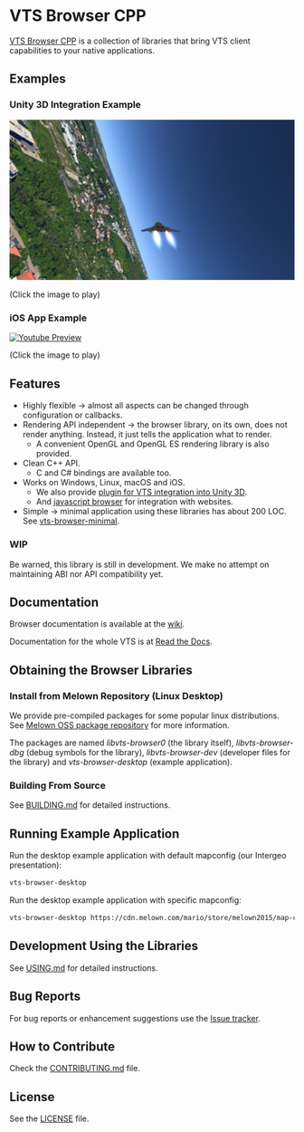 # VTS Browser CPP

[VTS Browser CPP](https://github.com/melown/vts-browser-cpp) is a collection of libraries
that bring VTS client capabilities to your native applications.

## Examples

### Unity 3D Integration Example

[![Youtube Preview](https://raw.githubusercontent.com/Melown/vts-browser-unity-plugin/master/screenshots/aircraft.png)](https://www.youtube.com/watch?v=FuVA15Cj54k&feature=youtu.be)

(Click the image to play)

### iOS App Example

[![Youtube Preview](https://raw.githubusercontent.com/wiki/Melown/vts-browser-cpp/vts-browser-ios.jpg)](https://www.youtube.com/watch?v=BP_zyMTHVlg&feature=youtu.be)

(Click the image to play)

## Features

- Highly flexible -> almost all aspects can be changed through configuration or callbacks.
- Rendering API independent -> the browser library, on its own, does not render anything.
  Instead, it just tells the application what to render.
  - A convenient OpenGL and OpenGL ES rendering library is also provided.
- Clean C++ API.
  - C and C# bindings are available too.
- Works on Windows, Linux, macOS and iOS.
  - We also provide [plugin for VTS integration into Unity 3D](https://github.com/Melown/vts-browser-unity-plugin).
  - And [javascript browser](https://github.com/Melown/vts-browser-js) for integration with websites.
- Simple -> minimal application using these libraries has about 200 LOC.
  See [vts-browser-minimal](https://github.com/Melown/vts-browser-cpp/wiki/examples-minimal).

### WIP

Be warned, this library is still in development.
We make no attempt on maintaining ABI nor API compatibility yet.

## Documentation

Browser documentation is available at the
[wiki](https://github.com/melown/vts-browser-cpp/wiki).

Documentation for the whole VTS is at
[Read the Docs](https://melown.readthedocs.io).

## Obtaining the Browser Libraries

### Install from Melown Repository (Linux Desktop)

We provide pre-compiled packages for some popular linux distributions.
See [Melown OSS package repository](https://cdn.melown.com/packages/) for more information.

The packages are named _libvts-browser0_ (the library itself),
_libvts-browser-dbg_ (debug symbols for the library),
_libvts-browser-dev_ (developer files for the library)
and _vts-browser-desktop_ (example application).

### Building From Source

See [BUILDING.md](BUILDING.md) for detailed instructions.

## Running Example Application

Run the desktop example application with default mapconfig (our Intergeo presentation):
```bash
vts-browser-desktop
```

Run the desktop example application with specific mapconfig:
```bash
vts-browser-desktop https://cdn.melown.com/mario/store/melown2015/map-config/melown/Melown-Earth-Intergeo-2017/mapConfig.json
```

## Development Using the Libraries

See [USING.md](USING.md) for detailed instructions.

## Bug Reports

For bug reports or enhancement suggestions use the
[Issue tracker](https://github.com/melown/vts-browser-cpp/issues).

## How to Contribute

Check the [CONTRIBUTING.md](CONTRIBUTING.md) file.

## License

See the [LICENSE](LICENSE) file.




